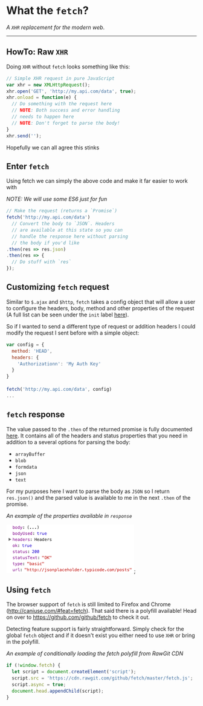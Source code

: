 # What the `fetch`?
_A `XHR` replacement for the modern web_.

---

## HowTo: Raw `XHR`
Doing `XHR` without `fetch` looks something like this:

```javascript
// Simple XHR request in pure JavaScript
var xhr = new XMLHttpRequest();
xhr.open('GET', 'http://my.api.com/data', true);
xhr.onload = function(e) {
  // Do something with the request here
  // NOTE: Both success and error handling
  // needs to happen here
  // NOTE: Don't forget to parse the body!
}
xhr.send('');
```

Hopefully we can all agree this stinks

## Enter `fetch`

Using fetch we can simply the above code and make it far easier to work with

_NOTE: We will use some ES6 just for fun_

```javascript
// Make the request (returns a `Promise`)
fetch('http://my.api.com/data')
  // Convert the body to `JSON`. Headers
  // are available at this state so you can
  // handle the response here without parsing
  // the body if you'd like
.then(res => res.json)
.then(res => {
  // Do stuff with `res`
});
```

## Customizing `fetch` request
Similar to `$.ajax` and `$http`, `fetch` takes a config object that will allow a user to configure the headers, body, method and other properties of the request (A full list can be seen under the `init` label [here](https://developer.mozilla.org/en-US/docs/Web/API/Request/Request#Parameters)).

So if I wanted to send a different type of request or addition headers I could modify the request I sent before with a simple object:

```javascript
var config = {
  method: 'HEAD',
  headers: {
    'Authorizationn': 'My Auth Key'
  }
}

fetch('http://my.api.com/data', config)
...
```

## `fetch` response
The value passed to the `.then` of the returned promise is fully documented [here](https://developer.mozilla.org/en-US/docs/Web/API/Response). It contains all of the headers and status properties that you need in addition to a several options for parsing the body:

- `arrayBuffer`
- `blob`
- `formdata`
- `json`
- `text`

For my purposes here I want to parse the body as `JSON` so I return `res.json()` and the parsed value is available to me in the next `.then` of the promise.

_An example of the properties available in `response`_

![Example response properties](exampleFetch.png);

## Using `fetch`
The browser support of `fetch` is still limited to Firefox and Chrome (http://caniuse.com/#feat=fetch). That said there is a polyfill available! Head on over to https://github.com/github/fetch to check it out.

Detecting feature support is fairly straightforward. Simply check for the global `fetch` object and if it doesn't exist you either need to use `XHR` or bring in the polyfill.

_An example of conditionally loading the fetch polyfill from RawGit CDN_

```javascript
if (!window.fetch) {
  let script = document.createElement('script');
  script.src = 'https://cdn.rawgit.com/github/fetch/master/fetch.js';
  script.async = true;
  document.head.appendChild(script);
}
```
